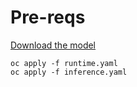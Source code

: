 # Pre-reqs
[Download the model](https://github.com/mpaulgreen/nvidia-kserve-poc/blob/main/nim-runtime-published/a100/pvc-mount/build-job/README.md)

```
oc apply -f runtime.yaml
oc apply -f inference.yaml
```
